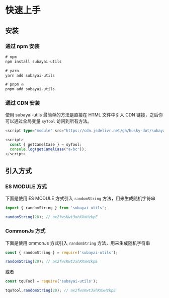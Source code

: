 # 快速上手

## 安装

### 通过 npm 安装

```ts
# npm
npm install subayai-utils

# yarn
yarn add subayai-utils

# pnpm 🔥
pnpm add subayai-utils
```

### 通过 CDN 安装

使用 subayai-utils 最简单的方法是直接在 HTML 文件中引入 CDN 链接，之后你可以通过全局变量 `syTool` 访问到所有方法。

```ts
<script type="module" src="https://cdn.jsdelivr.net/gh/husky-dot/subayai-utils/dist/index.umd.js"></script>

<script>
  const { getCamelCase } = syTool;
  console.log(getCamelCase("a-bc"));
</script>
```

## 引入方式

### ES MODULE 方式

下面是使用 ES MODULE 方式引入 `randomString` 方法，用来生成随机字符串

```ts
import { randomString } from 'subayai-utils';

randomString(20); // ax2fwsKwt3xhXXxHzkpE
```

### CommonJs 方式

下面是使用 ommonJs 方式引入 `randomString` 方法，用来生成随机字符串

```ts
const { randomString } = require('subayai-utils');

randomString(20); // ax2fwsKwt3xhXXxHzkpE
```

或者

```ts
const tquTool = require('subayai-utils');

tquTool.randomString(20); // ax2fwsKwt3xhXXxHzkpE
```
